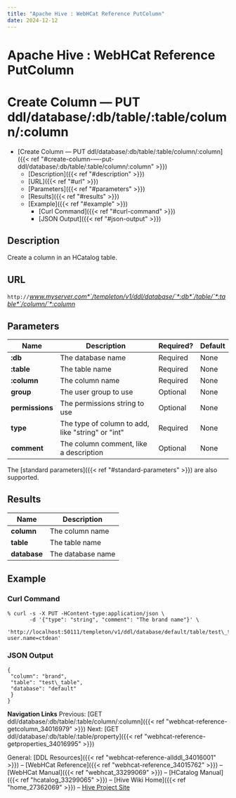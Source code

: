 ```yaml
---
title: "Apache Hive : WebHCat Reference PutColumn"
date: 2024-12-12
---
```










# Apache Hive : WebHCat Reference PutColumn






# Create Column — PUT ddl/database/:db/table/:table/column/:column


* [Create Column — PUT ddl/database/:db/table/:table/column/:column]({{< ref "#create-column-—-put-ddl/database/:db/table/:table/column/:column" >}})
	+ [Description]({{< ref "#description" >}})
	+ [URL]({{< ref "#url" >}})
	+ [Parameters]({{< ref "#parameters" >}})
	+ [Results]({{< ref "#results" >}})
	+ [Example]({{< ref "#example" >}})
		- [Curl Command]({{< ref "#curl-command" >}})
		- [JSON Output]({{< ref "#json-output" >}})




## Description

Create a column in an HCatalog table.

## URL

`http://`*www.myserver.com*`/templeton/v1/ddl/database/`*:db*`/table/`*:table*`/column/`*:column*

## Parameters



| Name | Description | Required? | Default |
| --- | --- | --- | --- |
| **:db** | The database name | Required | None |
| **:table** | The table name | Required | None |
| **:column** | The column name | Required | None |
| **group** | The user group to use | Optional | None |
| **permissions** | The permissions string to use | Optional | None |
| **type** | The type of column to add, like "string" or "int" | Required | None |
| **comment** | The column comment, like a description | Optional | None |

The [standard parameters]({{< ref "#standard-parameters" >}}) are also supported.

## Results



| Name | Description |
| --- | --- |
| **column** | The column name |
| **table** | The table name |
| **database** | The database name |

## Example

### Curl Command



```
% curl -s -X PUT -HContent-type:application/json \
       -d '{"type": "string", "comment": "The brand name"}' \
       'http://localhost:50111/templeton/v1/ddl/database/default/table/test\_table/column/brand?user.name=ctdean'

```

### JSON Output



```
{
 "column": "brand",
 "table": "test\_table",
 "database": "default"
 }
}

```

  


**Navigation Links**
Previous: [GET ddl/database/:db/table/:table/column/:column]({{< ref "webhcat-reference-getcolumn_34016979" >}}) Next: [GET ddl/database/:db/table/:table/property]({{< ref "webhcat-reference-getproperties_34016995" >}})

General: [DDL Resources]({{< ref "webhcat-reference-allddl_34016001" >}}) – [WebHCat Reference]({{< ref "webhcat-reference_34015762" >}}) – [WebHCat Manual]({{< ref "webhcat_33299069" >}}) – [HCatalog Manual]({{< ref "hcatalog_33299065" >}}) – [Hive Wiki Home]({{< ref "home_27362069" >}}) – [Hive Project Site](http://hive.apache.org/)




 

 

